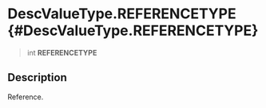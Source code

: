 DescValueType.REFERENCETYPE {#DescValueType.REFERENCETYPE}
===========================

> int **REFERENCETYPE**

Description
-----------

Reference.
